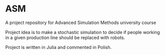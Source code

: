 # ASM
A project repository for Advanced Simulation Methods university course

Project idea is to make a stochastic simulation to decide if people working in a given production line should be replaced with robots.

Project is written in Julia and commented in Polish.
